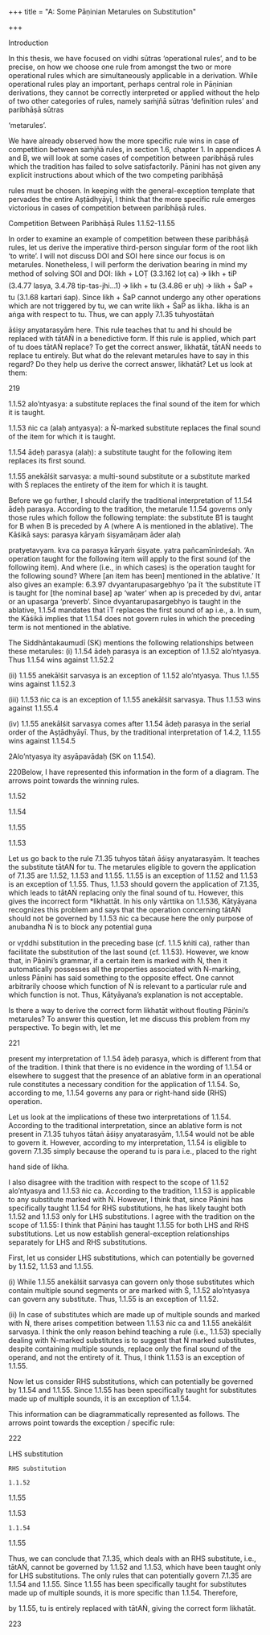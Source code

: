 +++
title = "A: Some Pāṇinian Metarules on Substitution"

+++

Introduction 

In this thesis, we have focused on vidhi sūtras ‘operational rules’, and to be precise, on how  we choose one rule from amongst the two or more operational rules which are simultaneously  applicable in a derivation. While operational rules play an important, perhaps central role in  Pāṇinian derivations, they cannot be correctly interpreted or applied without the help of two  other categories of rules, namely saṁjñā sūtras ‘definition rules’ and paribhāṣā sūtras 

‘metarules’. 

We have already observed how the more specific rule wins in case of competition between  saṁjñā rules, in section 1.6, chapter 1. In appendices A and B, we will look at some cases of  competition between paribhāṣā rules which the tradition has failed to solve satisfactorily.  Pāṇini has not given any explicit instructions about which of the two competing paribhāṣā 

rules must be chosen. In keeping with the general-exception template that pervades the entire  Aṣṭādhyāyī, I think that the more specific rule emerges victorious in cases of competition  between paribhāṣā rules. 

Competition Between Paribhāṣā Rules 1.1.52-1.1.55 

In order to examine an example of competition between these paribhāṣā rules, let us derive the  imperative third-person singular form of the root likh ‘to write’. I will not discuss DOI and SOI  here since our focus is on metarules. Nonetheless, I will perform the derivation bearing in mind  my method of solving SOI and DOI: likh + LOṬ (3.3.162 loṭ ca) 🡪 likh + tiP (3.4.77 lasya,  3.4.78 tip-tas-jhi…1) 🡪 likh + tu (3.4.86 er uḥ) 🡪 likh + ŚaP + tu (3.1.68 kartari śap). Since  likh + ŚaP cannot undergo any other operations which are not triggered by tu, we can write  likh + ŚaP as likha. likha is an aṅga with respect to tu. Thus, we can apply 7.1.35 tuhyostātaṅ 

āśiṣy anyatarasyām here. This rule teaches that tu and hi should be replaced with tātAṄ in a  benedictive form. If this rule is applied, which part of tu does tātAṄ replace? To get the correct  answer, likhatāt, tātAṄ needs to replace tu entirely. But what do the relevant metarules have to  say in this regard? Do they help us derive the correct answer, likhatāt? Let us look at them: 

[^1]: The full sūtra reads: tip-tas-jhi-sip-thas-tha-mip-vas-mas-t(a)-ātām-jha-thās-āthām-dhvam-iḍ-vahi mahiṅ. 

219 

1.1.52 alo’ntyasya: a substitute replaces the final sound of the item for which it is taught. 

1.1.53 ṅic ca (alaḥ antyasya): a Ṅ-marked substitute replaces the final sound of the item for  which it is taught.  

1.1.54 ādeḥ parasya (alaḥ): a substitute taught for the following item replaces its first sound. 

1.1.55 anekālśit sarvasya: a multi-sound substitute or a substitute marked with Ś replaces the  entirety of the item for which it is taught. 

Before we go further, I should clarify the traditional interpretation of 1.1.54 ādeḥ parasya.  According to the tradition, the metarule 1.1.54 governs only those rules which follow the  following template: the substitute B1 is taught for B when B is preceded by A (where A is  mentioned in the ablative). The Kāśikā says: parasya kāryaṁ śiṣyamāṇam āder alaḥ 

pratyetavyam. kva ca parasya kāryaṁ śiṣyate. yatra pañcamīnirdeśaḥ. ‘An operation taught  for the following item will apply to the first sound (of the following item). And where (i.e., in  which cases) is the operation taught for the following sound? Where [an item has been]  mentioned in the ablative.’ It also gives an example: 6.3.97 dvyantarupasargebhyo ’pa īt ‘the  substitute īT is taught for [the nominal base] ap ‘water’ when ap is preceded by dvi, antar or  an upasarga ‘preverb’. Since dvyantarupasargebhyo is taught in the ablative, 1.1.54 mandates  that īT replaces the first sound of ap i.e., a. In sum, the Kāśikā implies that 1.1.54 does not  govern rules in which the preceding term is not mentioned in the ablative. 

The Siddhāntakaumudī (SK) mentions the following relationships between these metarules: (i) 1.1.54 ādeḥ parasya is an exception of 1.1.52 alo’ntyasya. Thus 1.1.54 wins against 1.1.52.2 

(ii) 1.1.55 anekālśit sarvasya is an exception of 1.1.52 alo’ntyasya. Thus 1.1.55 wins against  1.1.52.3 

(iii) 1.1.53 ṅic ca is an exception of 1.1.55 anekālśit sarvasya. Thus 1.1.53 wins against 1.1.55.4 

(iv) 1.1.55 anekālśit sarvasya comes after 1.1.54 ādeḥ parasya in the serial order of the  Aṣṭādhyāyī. Thus, by the traditional interpretation of 1.4.2, 1.1.55 wins against 1.1.54.5 

2Alo’ntyasya ity asyāpavādaḥ (SK on 1.1.54). 

[^3]: Alo’ntyasūtrāpavādaḥ (SK on 1.1.55). 

[^4]: Sarvasya ity asyāpavādaḥ (SK on 1.1.53). 

[^5]: Aṣṭābhya auś (7.1.21) ityādau deḥ parasya ity etad api paratvād anena bādhyate (SK on 1.1.55).

220Below, I have represented this information in the form of a diagram. The arrows point towards  the winning rules. 

1.1.52  

1.1.54 

1.1.55 

  

1.1.53

Let us go back to the rule 7.1.35 tuhyos tātaṅ āśiṣy anyatarasyām. It teaches the substitute  tātAṄ for tu. The metarules eligible to govern the application of 7.1.35 are 1.1.52, 1.1.53 and  1.1.55. 1.1.55 is an exception of 1.1.52 and 1.1.53 is an exception of 1.1.55. Thus, 1.1.53 should  govern the application of 7.1.35, which leads to tātAṄ replacing only the final sound of tu.  However, this gives the incorrect form *likhattāt. In his only vārttika on 1.1.536, Kātyāyana  recognizes this problem and says that the operation concerning tātAṄ should not be governed  by 1.1.53 ṅic ca because here the only purpose of anubandha Ṅ is to block any potential guṇa 

or vr̥ddhi substitution in the preceding base (cf. 1.1.5 kṅiti ca), rather than facilitate the  substitution of the last sound (cf. 1.1.53). However, we know that, in Pāṇini’s grammar, if a  certain item is marked with Ṅ, then it automatically possesses all the properties associated with  Ṅ-marking, unless Pāṇini has said something to the opposite effect. One cannot arbitrarily  choose which function of Ṅ is relevant to a particular rule and which function is not. Thus,  Kātyāyana’s explanation is not acceptable.  

Is there a way to derive the correct form likhatāt without flouting Pāṇini’s metarules? To  answer this question, let me discuss this problem from my perspective. To begin with, let me 

[^6]: Tātaṅi ṅitkaraṇasya sāvakāśatvād vipratiṣedhāt sarvādeśaḥ (1) ‘Because the Ṅ of tātAṄ is sāvakāśa ‘useful elsewhere’ [we can infer that] there is a vipratiṣedha ‘conflict’ (between 1.1.55 anekālśit  sarvasya and 1.1.53 ṅic ca) [and thus, the para rule, which teaches] sarvādeśa, [wins]’ (Mbh I.131.1). 

221 

present my interpretation of 1.1.54 ādeḥ parasya, which is different from that of the tradition.  I think that there is no evidence in the wording of 1.1.54 or elsewhere to suggest that the  presence of an ablative form in an operational rule constitutes a necessary condition for the  application of 1.1.54. So, according to me, 1.1.54 governs any para or right-hand side (RHS)  operation.  

Let us look at the implications of these two interpretations of 1.1.54. According to the  traditional interpretation, since an ablative form is not present in 7.1.35 tuhyos tātaṅ āśiṣy  anyatarasyām, 1.1.54 would not be able to govern it. However, according to my interpretation,  1.1.54 is eligible to govern 7.1.35 simply because the operand tu is para i.e., placed to the right 

hand side of likha.  

I also disagree with the tradition with respect to the scope of 1.1.52 alo’ntyasya and 1.1.53 ṅic  ca. According to the tradition, 1.1.53 is applicable to any substitute marked with Ṅ. However,  I think that, since Pāṇini has specifically taught 1.1.54 for RHS substitutions, he has likely  taught both 1.1.52 and 1.1.53 only for LHS substitutions. I agree with the tradition on the scope  of 1.1.55: I think that Pāṇini has taught 1.1.55 for both LHS and RHS substitutions. Let us now  establish general-exception relationships separately for LHS and RHS substitutions.  

First, let us consider LHS substitutions, which can potentially be governed by 1.1.52, 1.1.53  and 1.1.55.  

(i) While 1.1.55 anekālśit sarvasya can govern only those substitutes which contain multiple  sound segments or are marked with Ś, 1.1.52 alo’ntyasya can govern any substitute. Thus,  1.1.55 is an exception of 1.1.52. 

(ii) In case of substitutes which are made up of multiple sounds and marked with Ṅ, there arises  competition between 1.1.53 ṅic ca and 1.1.55 anekālśit sarvasya. I think the only reason behind  teaching a rule (i.e., 1.1.53) specially dealing with Ṅ-marked substitutes is to suggest that Ṅ marked substitutes, despite containing multiple sounds, replace only the final sound of the  operand, and not the entirety of it. Thus, I think 1.1.53 is an exception of 1.1.55.  

Now let us consider RHS substitutions, which can potentially be governed by 1.1.54 and 1.1.55.  Since 1.1.55 has been specifically taught for substitutes made up of multiple sounds, it is an  exception of 1.1.54.  

This information can be diagrammatically represented as follows. The arrows point towards  the exception / specific rule:

222 

LHS substitution 

	RHS substitution

	1.1.52  

1.1.55 

1.1.53

	1.1.54 

1.1.55

	







Thus, we can conclude that 7.1.35, which deals with an RHS substitute, i.e., tātAṄ, cannot be  governed by 1.1.52 and 1.1.53, which have been taught only for LHS substitutions. The only  rules that can potentially govern 7.1.35 are 1.1.54 and 1.1.55. Since 1.1.55 has been specifically  taught for substitutes made up of multiple sounds, it is more specific than 1.1.54. Therefore, 

by 1.1.55, tu is entirely replaced with tātAṄ, giving the correct form likhatāt. 

223 
